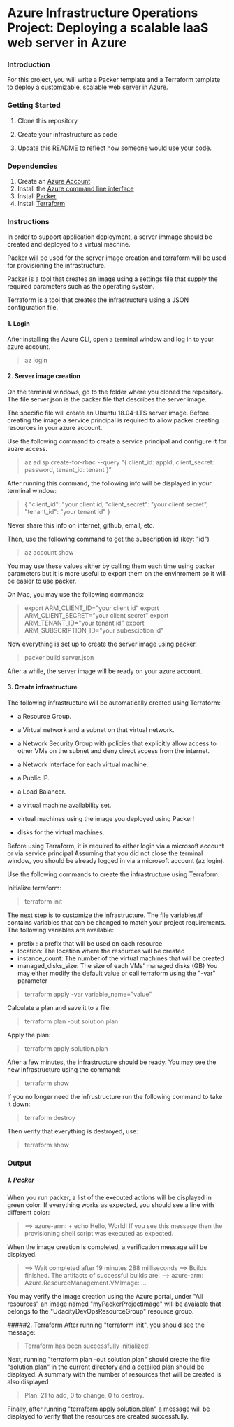 # Azure Infrastructure Operations Project: Deploying a scalable IaaS web server in Azure

### Introduction
For this project, you will write a Packer template and a Terraform template to deploy a customizable, scalable web server in Azure.

### Getting Started
1. Clone this repository

2. Create your infrastructure as code

3. Update this README to reflect how someone would use your code.

### Dependencies
1. Create an [Azure Account](https://portal.azure.com) 
2. Install the [Azure command line interface](https://docs.microsoft.com/en-us/cli/azure/install-azure-cli?view=azure-cli-latest)
3. Install [Packer](https://www.packer.io/downloads)
4. Install [Terraform](https://www.terraform.io/downloads.html)

### Instructions
In order to support application deployment, a server immage should be created and deployed to a virtual machine.

Packer will be used for the server image creation and terraform will be used for provisioning the infrastructure.

Packer is a tool that creates an image using a settings file that supply the required parameters such as the operating system.

Terraform is a  tool that creates the infrastructure using a JSON configuration file.

#### 1. Login
After installing the Azure CLI, open a terminal window and log in to your azure account.
> az login

#### 2. Server image creation
On the terminal windows, go to the folder where you cloned the repository. The file server.json is the packer file that describes the server image. 

The specific file will create an Ubuntu 18.04-LTS server image.
Before creating the image a service principal is required to allow packer creating resources in your azure account.

Use the following command to create a service principal and configure it for auzre access.
> az ad sp create-for-rbac --query "{ client_id: appId, client_secret: password, tenant_id: tenant }"

After running this command, the following info will be displayed in your terminal window:
> {
>  "client_id": "your client id,
>  "client_secret": "your client secret",
>  "tenant_id": "your tenant id"
>}

Never share this info on internet, github, email, etc.

Then, use the following command to get the subscription id (key: "id")
> az account show 

You may use these values either by calling them each time using packer parameters but it is more useful to export them on the envinroment so it will be easier to use packer.

On Mac, you may use the following commands:

> export ARM_CLIENT_ID="your client id"
> export ARM_CLIENT_SECRET="your client secret"
> export ARM_TENANT_ID="your tenant id"
> export ARM_SUBSCRIPTION_ID="your subesciption id"

Now everything is set up to create the server image using packer.
> packer build server.json

After a while, the server image will be ready on your azure account.

#### 3. Create infrastructure


The following infrastructure will be automatically created using Terraform:

*  a Resource Group.

* a Virtual network and a subnet on that virtual network.

* a Network Security Group with policies that explicitly allow access to other VMs on the subnet and deny direct access from the internet.

* a Network Interface for each virtual machine.

* a Public IP.

* a Load Balancer. 

* a virtual machine availability set.

* virtual machines using the image you deployed using Packer!

* disks for the virtual machines.

Before using Terraform, it is required to either login via a microsoft account or via service principal 
Assuming that you did not close the terminal window, you should be already logged in via a microsoft account (az login).

Use the following commands to create the infrastructure using Terraform:

Initialize terraform:
> terraform init

The next step is to customize the infrastructure. The file variables.tf contains variables that can be changed to match your project requirements.
The following variables are available:
* prefix : a prefix that will be used on each resource 
* location: The location where the resources will be created
* instance_count: The number of the virtual machines that will be created
* managed_disks_size: The size of each VMs' managed disks (GB)
You may either modify the default value or call terraform using the "-var" parameter
> terraform apply -var variable_name="value"

 


Calculate a plan and save it to a file:
> terraform plan -out solution.plan  

Apply the plan:
> terraform apply solution.plan

After a few minutes, the infrastructure should be ready. You may see the new infrastructure using the command:
> terraform show

If you no longer need the infrustructure run the following command to take it down:
> terraform destroy

Then verify that everything is destroyed, use:
> terraform show


### Output
##### 1. Packer
When you run packer, a list of the executed actions will be displayed in green color.
If everything works as expected, you should see a line with different color:
> ==> azure-arm: + echo Hello, World!
If you see this message then the provisioning shell script was executed as expected. 

When the image creation is completed, a verification message will be displayed.
>==> Wait completed after 19 minutes 288 milliseconds
>==> Builds finished. The artifacts of successful builds are:
>--> azure-arm: Azure.ResourceManagement.VMImage:
>...

You may verify the image creation using the Azure portal, under "All resources" an image named "myPackerProjectImage" will be avaiable that belongs to the "UdacityDevOpsResourceGroup" resource group.


#####2. Terraform
After running "terraform init", you should see the message:
> Terraform has been successfully initialized!

Next, running "terraform plan -out solution.plan" should create the file "solution.plan" in the current directory and a detailed plan should be displayed.
A summary with the number of resources that will be created is also displayed
> Plan: 21 to add, 0 to change, 0 to destroy.
 
Finally, after running "terraform apply solution.plan" a message will be displayed to verify that the resources are created successfully.
